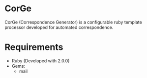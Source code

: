 # CorGe
CorGe (Correspondence Generator) is a configurable ruby template processor developed for automated correspondence.

# Requirements
- Ruby (Developed with 2.0.0)
- Gems:
	- mail